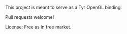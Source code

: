 This project is meant to serve as a Tyr OpenGL binding.

Pull requests welcome!

License: Free as in free market.
